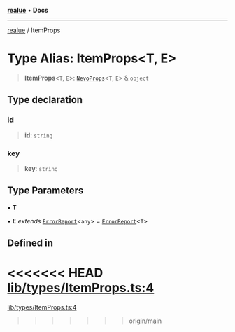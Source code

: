 [**realue**](../README.md) • **Docs**

***

[realue](../README.md) / ItemProps

# Type Alias: ItemProps\<T, E\>

> **ItemProps**\<`T`, `E`\>: [`NevoProps`](NevoProps.md)\<`T`, `E`\> & `object`

## Type declaration

### id

> **id**: `string`

### key

> **key**: `string`

## Type Parameters

• **T**

• **E** *extends* [`ErrorReport`](ErrorReport.md)\<`any`\> = [`ErrorReport`](ErrorReport.md)\<`T`\>

## Defined in

<<<<<<< HEAD
[lib/types/ItemProps.ts:4](https://github.com/nevoland/realue/blob/cbce77129663d64110c6eeb5270a3b7841e0b453/lib/types/ItemProps.ts#L4)
=======
[lib/types/ItemProps.ts:4](https://github.com/nevoland/realue/blob/90be82ca388547f529d338e720e90d4eeb8b3263/lib/types/ItemProps.ts#L4)
>>>>>>> origin/main
